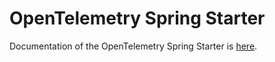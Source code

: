 # OpenTelemetry Spring Starter

Documentation of the OpenTelemetry Spring Starter is [here](https://opentelemetry.io/docs/instrumentation/java/automatic/spring-boot/).
